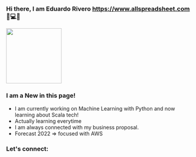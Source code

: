 ### Hi there, I am Eduardo Rivero https://www.allspreadsheet.com 👋💻📌

<p> <img src="C:/Users/Eduardo/Desktop/copia eduardo rivero/Users/Usuario/Documents/BackUp/Respaldo/Blog/allspreadsheet.png" width="150 height="150" /> </p>

### I am a New in this page!

- I am currently working on Machine Learning with Python and now learning about Scala tech!
- Actually learning everytime
- I am always connected with my business proposal.
- Forecast 2022 => focused with AWS

### Let's connect:


